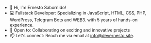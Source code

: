 - 👋 Hi, I’m Ernesto Sabornido!
- 💻 Fullstack Developer: Specializing in JavaScript, HTML, CSS, PHP, WordPress, Telegram Bots and WEB3. with 5 years of hands-on experience.
- 🌱 Open to: Collaborating on exciting and innovative projects
- 📫 Let's connect: Reach me via email at info@devernesto.site.
